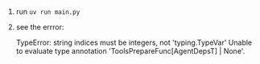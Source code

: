 1. run `uv run main.py`

2. see the errror:

    TypeError: string indices must be integers, not 'typing.TypeVar'
    Unable to evaluate type annotation 'ToolsPrepareFunc[AgentDepsT] | None'.
